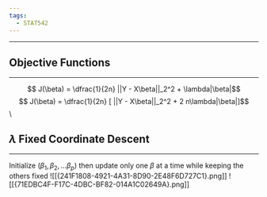 ```yaml
---
tags:
  - STAT542
---
```

---

## Objective Functions
---
$$ J(\beta) = \dfrac{1}{2n} ||Y - X\beta||_2^2 + \lambda|\beta|$$
$$  J(\beta) = \dfrac{1}{2n} [ ||Y - X\beta||_2^2 + 2 n\lambda|\beta|]$$\
## $\lambda$ Fixed Coordinate Descent
---
Initialize $(\beta_1, \beta_2, ... \beta_p)$ then update only one $\beta$ at a time while keeping the others fixed
![[{241F1808-4921-4A31-8D90-2E48F6D727C1}.png]]
![[{71EDBC4F-F17C-4DBC-BF82-014A1C02649A}.png]]
